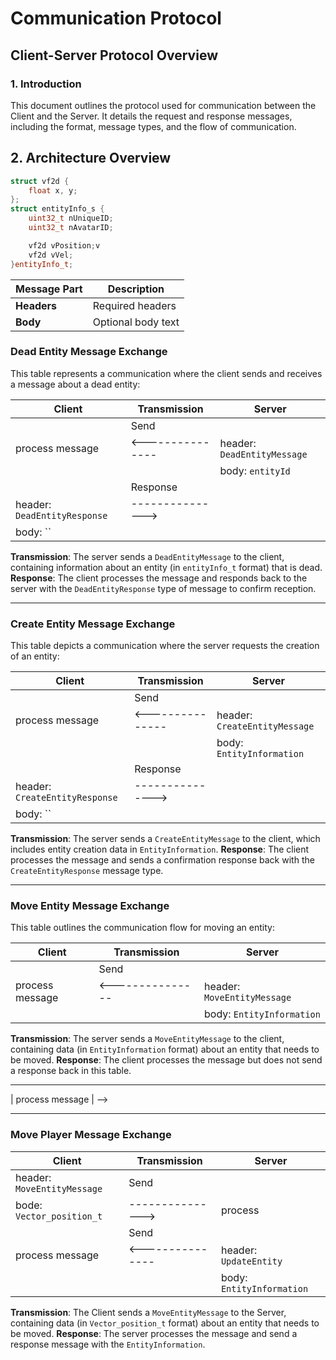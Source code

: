 # Communication Protocol

## Client-Server Protocol Overview

### 1. Introduction

This document outlines the protocol used for communication between the Client and the Server. It details the request and response messages, including the format, message types, and the flow of communication.

## 2. Architecture Overview

```cpp
struct vf2d {
    float x, y;
};
struct entityInfo_s {
    uint32_t nUniqueID;
    uint32_t nAvatarID;

    vf2d vPosition;v
    vf2d vVel;
}entityInfo_t;
```

| Message Part | Description        |
|--------------|--------------------|
| **Headers**  | Required headers   |
| **Body**     | Optional body text |

### Dead Entity Message Exchange

This table represents a communication where the client sends and receives a message about a dead entity:

|         Client            | Transmission     |          Server           |
|---------------------------|------------------|---------------------------|
|                           |       Send       |                           |
|  process message          | <--------------- | header: `DeadEntityMessage` |
|                           |                  | body: `entityId`        |
|                           |     Response     |                           |
| header: `DeadEntityResponse` | ---------------> |                           |
| body: ``                 |                  |                           |

**Transmission**: The server sends a `DeadEntityMessage` to the client, containing information about an entity (in `entityInfo_t` format) that is dead.
**Response**: The client processes the message and responds back to the server with the `DeadEntityResponse` type of message to confirm reception.

---

### Create Entity Message Exchange

This table depicts a communication where the server requests the creation of an entity:

|         Client            | Transmission     |          Server           |
|---------------------------|------------------|---------------------------|
|                           |       Send       |                           |
|  process message          | <--------------- | header: `CreateEntityMessage`|
|                           |                  | body: `EntityInformation`        |
|                           |     Response     |                           |
| header: `CreateEntityResponse`| --------------->|                           |
| body: ``        |                  |                           |

**Transmission**: The server sends a `CreateEntityMessage` to the client, which includes entity creation data in `EntityInformation`.
**Response**: The client processes the message and sends a confirmation response back with the `CreateEntityResponse` message type.

---

### Move Entity Message Exchange

This table outlines the communication flow for moving an entity:

|         Client            | Transmission     |          Server           |
|---------------------------|------------------|---------------------------|
|                           |       Send       |                           |
|  process message          | <--------------- | header: `MoveEntityMessage` |
|                           |                  | body: `EntityInformation`        |

**Transmission**: The server sends a `MoveEntityMessage` to the client, containing data (in `EntityInformation` format) about an entity that needs to be moved.
**Response**: The client processes the message but does not send a response back in this table.

---

<!-- ### Fire Bullet Message Exchange -->

<!-- This table represents the process for handling bullet firing events between the client and server: -->

<!-- |         Client            | Transmission     |          Server           | -->
<!-- |---------------------------|------------------|---------------------------| -->
<!-- |                           |       Send       |                           | -->
<!-- | header: `FireBulletMessage` | ---------------> |  process message          | -->
<!-- | body: `entityInfo_t`        |                  |                           | -->
<!-- |                           |     Response     |                           | -->
<!-- |                           | <--------------- | header: `FireBulletResponse` | -->
<!-- |                           |                  | body: `entityInfo_t`        | -->

<!-- **Transmission**: The client sends a `FireBulletMessage` with data about a bullet (in `entityInfo_t` format) to the server. -->
<!-- **Response**: The server processes the message and responds with a confirmation `FireBulletResponse`, which the client then receives. -->

---

### Move Player Message Exchange

|         Client            | Transmission     |          Server           |
|---------------------------|------------------|---------------------------|
| header: `MoveEntityMessage` |     Send       |                           |
| bode: `Vector_position_t`    | --------------->|       process             |
|                           |       Send       |                           |
|  process message          | <--------------- | header: `UpdateEntity` |
|                           |                  | body: `EntityInformation`        |

**Transmission**: The Client sends a `MoveEntityMessage` to the Server, containing data (in `Vector_position_t` format) about an entity that needs to be moved.
**Response**: The server processes the message and send a response message with the `EntityInformation`.
